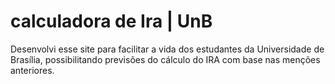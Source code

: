 # calculadora de Ira | UnB

Desenvolvi esse site para facilitar a vida dos estudantes da Universidade de Brasília, possibilitando previsões do cálculo do IRA com base nas menções anteriores.
